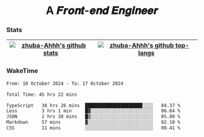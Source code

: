 <h1 align="center">A 𝑭𝒓𝒐𝒏𝒕-𝒆𝒏𝒅 𝑬𝒏𝒈𝒊𝒏𝒆𝒆𝒓</h1>

### Stats

| <a href="https://github.com/zhuba-Ahhh"><img align="center" src="https://github-readme-stats.vercel.app/api?username=zhuba-Ahhh&hide_title=true&hide_border=true&show_icons=trueline_height=21&text_color=000&icon_color=000&bg_color=0,ea6161,ffc64d,fffc4d,52fa5a&theme=graywhite" alt="zhuba-Ahhh's github stats" /> </a> | <a href="https://github.com/zhuba-Ahhh"><img align="center" src="https://github-readme-stats.vercel.app/api/top-langs/?username=zhuba-Ahhh&hide_title=true&hide_border=true&layout=compact&hide_border=true&show_icons=trueline_height=40&text_color=000&icon_color=000&bg_color=0,ea6161,ffc64d,fffc4d,52fa5a&theme=graywhite&langs_count=6" alt="zhuba-Ahhh's github top-langs"/> </a> |
| ------------- | ------------- |

### WakeTime

<!--START_SECTION:waka-->

```txt
From: 10 October 2024 - To: 17 October 2024

Total Time: 45 hrs 22 mins

TypeScript   38 hrs 26 mins  █████████████████████░░░░   84.37 %
Less         3 hrs 1 min     █▓░░░░░░░░░░░░░░░░░░░░░░░   06.64 %
JSON         2 hrs 38 mins   █▒░░░░░░░░░░░░░░░░░░░░░░░   05.80 %
Markdown     57 mins         ▓░░░░░░░░░░░░░░░░░░░░░░░░   02.10 %
CSS          11 mins         ░░░░░░░░░░░░░░░░░░░░░░░░░   00.41 %
```

<!--END_SECTION:waka-->
